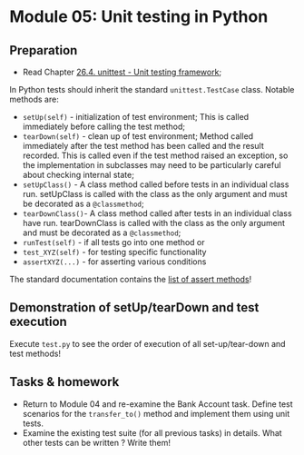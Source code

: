 # Module 05: Unit testing in Python

## Preparation

* Read Chapter [26.4. unittest - Unit testing framework](https://docs.python.org/3/library/unittest.html);


In Python tests should inherit the standard `unittest.TestCase` class. Notable
methods are:

* `setUp(self)` - initialization of test environment; This is called immediately before calling the test method;
* `tearDown(self)` - clean up of test environment; Method called immediately after the test method has been called
  and the result recorded. This is called even if the test method raised an exception, so the implementation in
  subclasses may need to be particularly careful about checking internal state;
* `setUpClass()` - A class method called before tests in an individual class run. setUpClass is called with
  the class as the only argument and must be decorated as a `@classmethod`;
* `tearDownClass()`- A class method called after tests in an individual class have run. tearDownClass is called
  with the class as the only argument and must be decorated as a `@classmethod`;
* `runTest(self)` - if all tests go into one method or
* `test_XYZ(self)` - for testing specific functionality
* `assertXYZ(...)` - for asserting various conditions

The standard documentation contains the
[list of assert methods](https://docs.python.org/3/library/unittest.html#assert-methods)!

## Demonstration of setUp/tearDown and test execution

Execute `test.py` to see the order of execution of all set-up/tear-down and test methods!


## Tasks & homework

* Return to Module 04 and re-examine the Bank Account task.
Define test scenarios for the `transfer_to()` method and implement
them using unit tests.
* Examine the existing test suite (for all previous tasks) in details. What other tests can be
written ? Write them!
